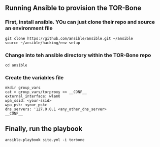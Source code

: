 Running Ansible to provision the TOR-Bone
-----------------------------------------

### First, install ansible. YOu can just clone their repo and source an environment file
```
git clone https://github.com/ansible/ansible.git ~/ansible
source ~/ansible/hacking/env-setup
```

### Change into teh ansible directory within the TOR-Bone repo
```
cd ansible
```

### Create the variables file
```
mkdir group_vars
cat > group_vars/torproxy << __CONF__
external_interface: wlan0
wpa_ssid: <your-ssid>
wpa_psk: <your_psk>
dns_servers: '127.0.0.1 <any_other_dns_server>
__CONF__
```

## Finally, run the playbook
```
ansible-playbook site.yml -i torbone
```

